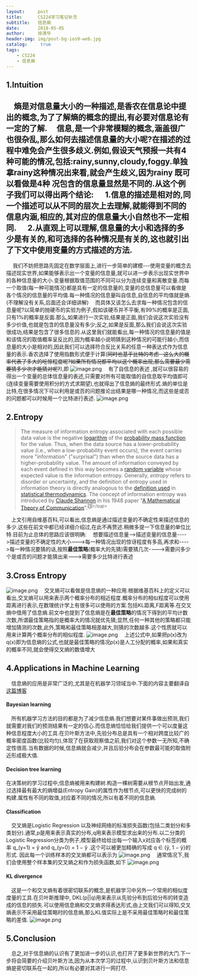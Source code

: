 ```yaml
---
layout:     post
title:      CS224学习笔记补充
subtitle:   信息熵
date:       2018-05-05
author:     徐清华
header-img: img/post-bg-ios9-web.jpg
catalog: 	 true
tags:
    - CS224
    - 信息熵
---
```

1.Intuition
--
&emsp;熵是对信息量大小的一种描述,是香农在信息论中提出的概念,为了了解熵的概念的提出,有必要对信息论有一定的了解.
&emsp;信息,是一个非常模糊的概念,涵盖很广也很杂乱,那么如何去描述信息量的大小呢?在描述的过程中难免会产生很多歧义.例如,假设天气预报一共有4种可能的情况,包括:rainy,sunny,cloudy,foggy.单独拿rainy这种情况出来看,就会产生歧义,因为rainy 既可以看做是4种    况包含的信息量显然是不同的.从这个例子我们可以得出两个结论:
&emsp; 1.信息的描述是相对的,同一个描述可以从不同的层次上去理解,就能得到不同的信息内涵,相应的,其对应的信息量大小自然也不一定相同.
&emsp; 2.从直观上可以理解,信息量的大小和选择的多少是有关的,和可选择的各种情况是有关的,这也就引出了下文中使用变量的方式描述的方法.
----
&emsp; 我们不妨把思路先固定在数学层面上,进行一步简单的建模---使用变量的概念去描述现实世界,如果能够表示出一个变量的信息量,就可以进一步表示出现实世界中的各种信息量的大小.变量根据取值范围的不同可以分为连续变量和离散变量.而每一个取值(每一种可能情况)都是具有一定的信息量的,变量的总信息量可以看做是各个情况的信息量的平均值.每一种情况的信息量叫自信息,自信息的平均值就是熵.(不理解没有关系,后面还会详细讲解)
&emsp;而具体又该怎么去求每一种情况包含的信息量呢?以简单的抛硬币的实验为例子,假如该硬币并不平衡,有99%的概率是正面,只有1%的概率是反面.那么,如果进行一次实验,结果是正面,我们会说这次实验没有多少价值,也就是包含的信息量没有多少;反之,如果是反面,那么我们会说这次实验很成功,结果是包含了很多信息的.从这里我们就能看出,每一种情况的信息量的值是和该情况的取值概率呈反比的,因为概率越小说明猜到这种情况的可能行越小,而信息量的大小是相对的,因此我们可以选择符合反比关系的任意一种表达式作为信息量的表示.香农选择了使用指数形式便于计算(~~同时也基于比特的考虑--这么大的概率代表了多大的吃惊程度呢?如果所有情况都平均以这个概率出现,那么需要最少需要猜多少次才能猜对呢?~~),即
![image.png](https://upload-images.jianshu.io/upload_images/12011882-7da98dcde2d42fba.png?imageMogr2/auto-orient/strip%7CimageView2/2/w/1240)
&emsp;有了自信息的表述 ,就可以很容易的得出一个变量的总体信息量的表述,只需要对所有可能取值的自信息取平均值即可(连续变量需要使用积分的方式求期望),也就得出了信息熵的最终形式.熵的单位是比特,在很多情况下可以利用是或否的问题推论出结果是哪一种情况,而这些是或否的问题都可以时候用一个比特进行表述.
![image.png](https://upload-images.jianshu.io/upload_images/12011882-3a919dc9c456b75c.png?imageMogr2/auto-orient/strip%7CimageView2/2/w/1240)

2.Entropy
--
>The measure of information entropy associated with each possible data value is the negative [logarithm](https://en.wikipedia.org/wiki/Logarithm "Logarithm") of the [probability mass function](https://en.wikipedia.org/wiki/Probability_mass_function "Probability mass function") for the value. Thus, when the data source has a lower-probability value (i.e., when a low-probability event occurs), the event carries more "information" ("surprisal") than when the source data has a higher-probability value. The amount of information conveyed by each event defined in this way becomes a [random variable](https://en.wikipedia.org/wiki/Random_variable "Random variable") whose expected value is the information entropy. Generally, *entropy* refers to disorder or uncertainty, and the definition of entropy used in information theory is directly analogous to the [definition used](https://en.wikipedia.org/wiki/Entropy_(statistical_thermodynamics) "Entropy (statistical thermodynamics)") in [statistical thermodynamics](https://en.wikipedia.org/wiki/Statistical_thermodynamics "Statistical thermodynamics"). The concept of information entropy was introduced by [Claude Shannon](https://en.wikipedia.org/wiki/Claude_Shannon "Claude Shannon") in his 1948 paper "[A Mathematical Theory of Communication](https://en.wikipedia.org/wiki/A_Mathematical_Theory_of_Communication "A Mathematical Theory of Communication")".<sup>[[1]](https://en.wikipedia.org/wiki/Entropy_(information_theory)#cite_note-shannonPaper-1)</sup>

&emsp;上文引用自维基百科,可以看出,信息熵是通过描述变量的不确定性来描述信息的多少.这些在前文中都已经详细介绍过,在此不再赘述.稍微多提一下信息量的单位比特.目前为止总体的思路应该很明确:
&emsp;想要描述信息量-->描述变量的信息量---->描述变量的不确定性的大小--->每一种情况出现的惊讶程度有多高,再求和---->每一种情况要猜的话,按照**最佳策略**(概率大的先猜)需要猜几次---->需要问多少个是或否的问题才能猜出来--->需要多少比特进行表述

3.Cross Entropy
--
![image.png](https://upload-images.jianshu.io/upload_images/12011882-5a7714ce6683b9ad.png?imageMogr2/auto-orient/strip%7CimageView2/2/w/1240)
&emsp;交叉熵可以看做是信息熵的一种应用.根据维基百科上的定义可以看出,交叉熵可以用来表示两个概率分布的相近程度.概率分布的相似程度可以使用距离进行表示,在数理统计学上有很多可以使用的方案.包括KL距离,F距离等.在交叉熵中借用了信息熵.前文中也提到了信息熵是在**最佳策略**的情况下得到的平均计数次数,所谓最佳策略指的是概率大的情况就优先猜;显然,任何一种其他的策略都只能增加猜测的次数,此外,策略和最佳策略相差越大,则猜的次数越多.这个性质就可以用来计算两个概率分布的相似程度.
![image.png](https://upload-images.jianshu.io/upload_images/12011882-52a819d59307d87c.png?imageMogr2/auto-orient/strip%7CimageView2/2/w/1240)
&emsp;上述公式中,如果把p(x)改为q(x)即为信息熵的公式,也就是最佳策略的情况p(x)是人工分配的概率,如果和真实的概率不同,就会使得交叉熵的数值增大

4.Applications in Machine Learning
--
&emsp;信息熵的应用是非常广泛的,尤其是在机器学习领域当中.下面的内容主要翻译自[这篇博客](https://medium.com/swlh/shannon-entropy-in-the-context-of-machine-learning-and-ai-24aee2709e32)
#### Bayesian learning
&emsp;所有机器学习方法的目的都是为了减少信息熵.我们想要对某件事做出预测,我们就需要对我们的预测结果有一定的信心.而信息熵恰恰给我们提供一个可以度量这种信息程度大小的工具.在贝叶斯方法中,先验分布总是具有一个相对跨度比较广的概率密度函数(比较均匀),体现了在获取观察值之前,我们对这个参数一无所知,不确定性很高.当有数据的时候,信息熵就会减少,并且后验分布会在参数最可能的取值附近形成极大值.

#### Decision tree learning
在决策树的学习过程中,信息熵被用来构建树.构造一棵树需要从根节点开始出发,通过选择最有最大的熵增益(Entropy Gain)的属性作为根节点,可以更快的完成树的构建.属性有不同的取值,对应着不同的情况,所以有着不同的信息熵.
#### Classification
&emsp;交叉熵是Logistic Regression 以及神经网络的标准损失函数(包括二类划分和多类划分).通常,p是用来表示真实的分布,q用来表示模型求出来的分布.以二分类的Logistic Regression分类为例子,模型最终给给出每一个输入x对应各个标签的概率 q_(y=1) = ŷ and q_(y=0) = 1 − ŷ  .这个可以被更加精确的写成 q ∈ {ŷ, 1 − ŷ}的形式. 因此每一个训练样本的交叉熵都可以表示为
![image.png](https://upload-images.jianshu.io/upload_images/12011882-b7047cbdbb112628.png?imageMogr2/auto-orient/strip%7CimageView2/2/w/1240)
&emsp;通常情况下,我们会使用整个样本集的交叉熵之和作为损失函数,如下
![image.png](https://upload-images.jianshu.io/upload_images/12011882-b45dc9f67b1b0c6f.png?imageMogr2/auto-orient/strip%7CimageView2/2/w/1240)

#### KL divergence
&emsp;这是一个和交叉熵有着很密切联系的概念,是机器学习中另外一个常用的相似度度量的工具.在贝叶斯推理中, DKL(p||q)用来表示从先验分布到后验分布的转变造成的信息的损失.可以使用信息熵和交叉熵求得表达形式,由上文我们可以得知,交叉熵表示不采用最佳策略时的信息熵,那么KL值实际上是不采用最佳策略时和最佳策略的差值.
![image.png](https://upload-images.jianshu.io/upload_images/12011882-987d36d6a4f5cf3e.png?imageMogr2/auto-orient/strip%7CimageView2/2/w/1240)

5.Conclusion
--
&emsp;总之,对于信息熵的认识有了更加进一步的认识,也打开了更多新世界的大门.下一步将会简要的介绍贝叶斯方法,因为从本次学习的过程中,认识到贝叶斯方法和信息熵是密切联系在一起的,所以有必要对其进行一网打尽.

